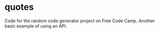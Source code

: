 # quotes

Code for the random code generator project on Free Code Camp. Another basic example of using an API. 
